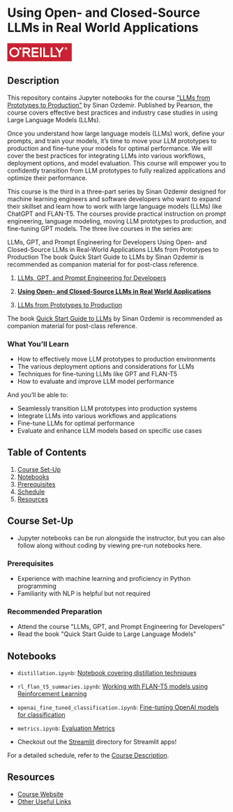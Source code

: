 # Using Open- and Closed-Source LLMs in Real World Applications

![O'Reilly](images/oreilly.png)

## Description

This repository contains Jupyter notebooks for the course ["LLMs from Prototypes to Production"](https://learning.oreilly.com/live-events/llms-from-prototypes-to-production/0636920095639/) by Sinan Ozdemir. Published by Pearson, the course covers effective best practices and industry case studies in using Large Language Models (LLMs).

Once you understand how large language models (LLMs) work, define your prompts, and train your models, it’s time to move your LLM prototypes to production and fine-tune your models for optimal performance. We will cover the best practices for integrating LLMs into various workflows, deployment options, and model evaluation. This course will empower you to confidently transition from LLM prototypes to fully realized applications and optimize their performance.

This course is the third in a three-part series by Sinan Ozdemir designed for machine learning engineers and software developers who want to expand their skillset and learn how to work with large language models (LLMs) like ChatGPT and FLAN-T5. The courses provide practical instruction on prompt engineering, language modeling, moving LLM prototypes to production, and fine-tuning GPT models. The three live courses in the series are:

LLMs, GPT, and Prompt Engineering for Developers
Using Open- and Closed-Source LLMs in Real-World Applications
LLMs from Prototypes to Production
The book Quick Start Guide to LLMs by Sinan Ozdemir is recommended as companion material for for post-class reference.

1. [LLMs, GPT, and Prompt Engineering for Developers](https://learning.oreilly.com/live-events/llms-gpt-and-prompt-engineering-for-developers/0636920094338/0636920094337/#liveEventSchedule)

2. **[Using Open- and Closed-Source LLMs in Real World Applications](https://learning.oreilly.com/live-events/using-open-and-closed-source-llms-in-real-world-applications/0636920094342/)**

3. [LLMs from Prototypes to Production](https://learning.oreilly.com/live-events/llms-from-prototypes-to-production/0636920095639/)

The book [Quick Start Guide to LLMs](https://learning.oreilly.com/library/view/quick-start-guide/9780138199425) by Sinan Ozdemir is recommended as companion material for post-class reference.

### What You'll Learn

- How to effectively move LLM prototypes to production environments
- The various deployment options and considerations for LLMs
- Techniques for fine-tuning LLMs like GPT and FLAN-T5
- How to evaluate and improve LLM model performance

And you’ll be able to:

- Seamlessly transition LLM prototypes into production systems
- Integrate LLMs into various workflows and applications
- Fine-tune LLMs for optimal performance
- Evaluate and enhance LLM models based on specific use cases

## Table of Contents

1. [Course Set-Up](#course-set-up)
2. [Notebooks](#notebooks)
3. [Prerequisites](#prerequisites)
4. [Schedule](#schedule)
5. [Resources](#resources)

## Course Set-Up

- Jupyter notebooks can be run alongside the instructor, but you can also follow along without coding by viewing pre-run notebooks here.

### Prerequisites

- Experience with machine learning and proficiency in Python programming
- Familiarity with NLP is helpful but not required

### Recommended Preparation

- Attend the course "LLMs, GPT, and Prompt Engineering for Developers"
- Read the book "Quick Start Guide to Large Language Models"


## Notebooks

- `distillation.ipynb`: [Notebook covering distillation techniques](notebooks/distillation.ipynb)
- `rl_flan_t5_summaries.ipynb`: [Working with FLAN-T5 models using Reinforcement Learning](notebooks/rl_flan_t5_summaries.ipynb)
- `openai_fine_tuned_classification.ipynb`: [Fine-tuning OpenAI models for classification](notebooks/openai_fine_tuned_classification.ipynb)
- `metrics.ipynb`: [Evaluation Metrics](notebooks/metrics.ipynbmetrics.ipynb)


- Checkout out the [Streamlit](streamlit/) directory for Streamlit apps!

For a detailed schedule, refer to the [Course Description](#description).

## Resources

- [Course Website](https://learning.oreilly.com/live-events/llms-from-prototypes-to-production/0636920095639)
- [Other Useful Links](https://learning.oreilly.com/playlists/2953f6c7-0e13-49ac-88e2-b951e11388de/)
